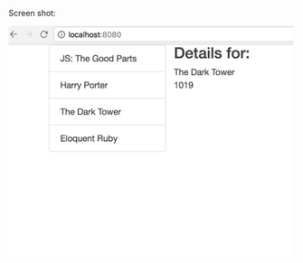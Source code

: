 Screen shot:

![alt text](https://github.com/rozoalex/ReactRedux_Template_table/blob/master/screen.png?raw=true "Screen shot")
